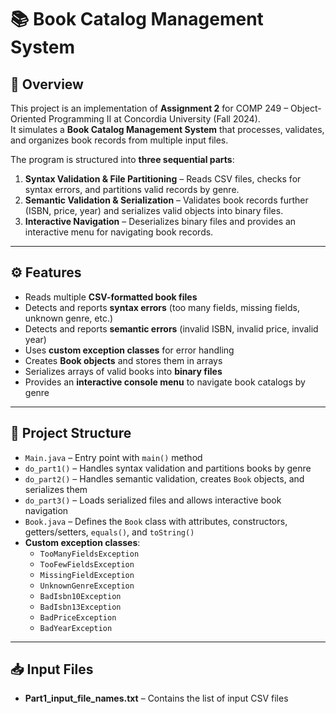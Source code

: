 # 📚 Book Catalog Management System  

## 📌 Overview  
This project is an implementation of **Assignment 2** for COMP 249 – Object-Oriented Programming II at Concordia University (Fall 2024).  
It simulates a **Book Catalog Management System** that processes, validates, and organizes book records from multiple input files.  

The program is structured into **three sequential parts**:  
1. **Syntax Validation & File Partitioning** – Reads CSV files, checks for syntax errors, and partitions valid records by genre.  
2. **Semantic Validation & Serialization** – Validates book records further (ISBN, price, year) and serializes valid objects into binary files.  
3. **Interactive Navigation** – Deserializes binary files and provides an interactive menu for navigating book records.  

---

## ⚙️ Features  
- Reads multiple **CSV-formatted book files**  
- Detects and reports **syntax errors** (too many fields, missing fields, unknown genre, etc.)  
- Detects and reports **semantic errors** (invalid ISBN, invalid price, invalid year)  
- Uses **custom exception classes** for error handling  
- Creates **Book objects** and stores them in arrays  
- Serializes arrays of valid books into **binary files**  
- Provides an **interactive console menu** to navigate book catalogs by genre  

---

## 📂 Project Structure  
- `Main.java` – Entry point with `main()` method  
- `do_part1()` – Handles syntax validation and partitions books by genre  
- `do_part2()` – Handles semantic validation, creates `Book` objects, and serializes them  
- `do_part3()` – Loads serialized files and allows interactive book navigation  
- `Book.java` – Defines the `Book` class with attributes, constructors, getters/setters, `equals()`, and `toString()`  
- **Custom exception classes**:  
  - `TooManyFieldsException`  
  - `TooFewFieldsException`  
  - `MissingFieldException`  
  - `UnknownGenreException`  
  - `BadIsbn10Exception`  
  - `BadIsbn13Exception`  
  - `BadPriceException`  
  - `BadYearException`  

---

## 📥 Input Files  
- **Part1_input_file_names.txt** – Contains the list of input CSV files  
